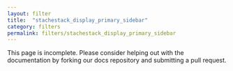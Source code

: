 ```yaml
---
layout: filter
title:  "stachestack_display_primary_sidebar"
category: filters
permalink: filters/stachestack_display_primary_sidebar
---
```


This page is incomplete. Please consider helping out with the documentation by forking our docs repository and submitting a pull request.
